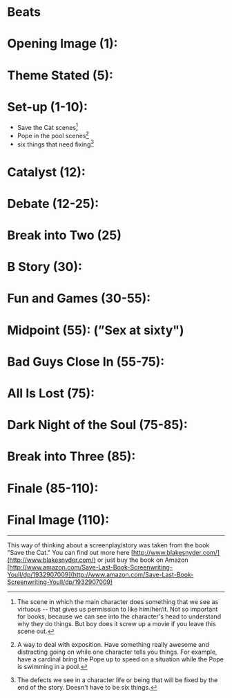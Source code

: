 # Beats


# Opening Image (1):
# Theme Stated (5): 
# Set-up (1-10):
* Save the Cat scenes[^1]
* Pope in the pool scenes[^2]
* six things that need fixing[^3]
# Catalyst (12): 
# Debate (12-25): 
# Break into Two (25)
# B Story (30): 
# Fun and Games (30-55): 
# Midpoint (55):  (”Sex at sixty")
# Bad Guys Close In (55-75): 
# All Is Lost (75): 
# Dark Night of the Soul (75-85): 
# Break into Three (85): 
# Finale (85-110): 
# Final Image (110): 


---

This way of thinking about a screenplay/story was taken from the book "Save the Cat." You can find out more here [http://www.blakesnyder.com/](http://www.blakesnyder.com/) or just buy the book on Amazon [http://www.amazon.com/Save-Last-Book-Screenwriting-Youll/dp/1932907009](http://www.amazon.com/Save-Last-Book-Screenwriting-Youll/dp/1932907009)

 [^1]: The scene in which the main character does something that we see as virtuous -- that gives us permission to like him/her/it. Not so important for books, because we can see into the character's head to understand why they do things. But boy does it screw up a movie if you leave this scene out. 

 [^2]: A way to deal with exposition. Have something really awesome and distracting going on while one character tells you things. For example, have a cardinal bring the Pope up to speed on a situation while the Pope is swimming in a pool. 

 [^3]: The defects we see in a character life or being that will be fixed by the end of the story. Doesn't have to be six things. 

 

